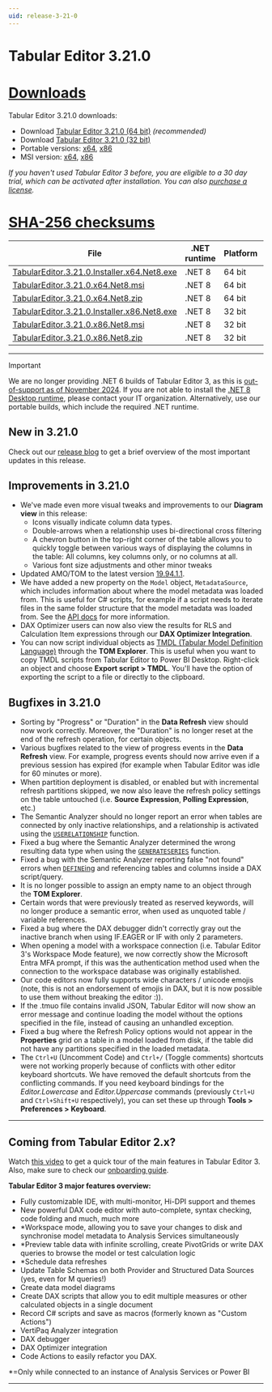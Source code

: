```yaml
---
uid: release-3-21-0
---
```

# Tabular Editor 3.21.0

# [**Downloads**](#tab/downloads)

Tabular Editor 3.21.0 downloads:

- Download [Tabular Editor 3.21.0 (64 bit)](https://cdn.tabulareditor.com/files/TabularEditor.3.21.0.Installer.x64.Net8.exe) *(recommended)*
- Download [Tabular Editor 3.21.0 (32 bit)](https://cdn.tabulareditor.com/files/TabularEditor.3.21.0.Installer.x86.Net8.exe)
- Portable versions: [x64](https://cdn.tabulareditor.com/files/TabularEditor.3.21.0.x64.Net8.zip), [x86](https://cdn.tabulareditor.com/files/TabularEditor.3.21.0.x86.Net8.zip)
- MSI version: [x64](https://cdn.tabulareditor.com/files/TabularEditor.3.21.0.x64.Net8.msi), [x86](https://cdn.tabulareditor.com/files/TabularEditor.3.21.0.x86.Net8.msi)

*If you haven't used Tabular Editor 3 before, you are eligible to a 30 day trial, which can be activated after installation. You can also [purchase a license](https://tabulareditor.com/licensing).*

# [**SHA-256 checksums**](#tab/checksums)

| File | .NET runtime | Platform | SHA-256 |
| -- | -- | -- | -- |
| [TabularEditor.3.21.0.Installer.x64.Net8.exe](https://cdn.tabulareditor.com/files/TabularEditor.3.21.0.Installer.x64.Net8.exe) | .NET 8 | 64 bit | `A3F944C0945B3FD3AD0595A05D1BCAFAF6BBB8DCFB48F40002C799F91415764E` |
| [TabularEditor.3.21.0.x64.Net8.msi](https://cdn.tabulareditor.com/files/TabularEditor.3.21.0.x64.Net8.msi)                     | .NET 8 | 64 bit | `251510EB41FDEA73CB21C7637FD9CD2F74691B416894B318A5BDAEE96595BEAD` |
| [TabularEditor.3.21.0.x64.Net8.zip](https://cdn.tabulareditor.com/files/TabularEditor.3.21.0.x64.Net8.zip)                     | .NET 8 | 64 bit | `385A8F00F76A1621B063DA1B3AEA2FA726F308E1A2E829D8FF27FC743B0A57E1` |
| [TabularEditor.3.21.0.Installer.x86.Net8.exe](https://cdn.tabulareditor.com/files/TabularEditor.3.21.0.Installer.x86.Net8.exe) | .NET 8 | 32 bit | `CF4BAA7B9E74E9EE19BE41DA195DBD260F4922081F44FCC7CC66AD12A702FBD5` |
| [TabularEditor.3.21.0.x86.Net8.msi](https://cdn.tabulareditor.com/files/TabularEditor.3.21.0.x86.Net8.msi)                     | .NET 8 | 32 bit | `81425B72EA2E1CB5E2A8101ECC7F0F2B259E4FD90482CAD7B0F9DCAB3F5CE298` |
| [TabularEditor.3.21.0.x86.Net8.zip](https://cdn.tabulareditor.com/files/TabularEditor.3.21.0.x86.Net8.zip)                     | .NET 8 | 32 bit | `99BE7DA061A0C47A1D5BA1169D9DDAA521CDB974F135004478334BDD0E469D0B` |

***

> [!IMPORTANT]
> We are no longer providing .NET 6 builds of Tabular Editor 3, as this is [out-of-support as of November 2024](https://dotnet.microsoft.com/en-us/platform/support/policy/dotnet-core). If you are not able to install the [.NET 8 Desktop runtime](https://dotnet.microsoft.com/en-us/download/dotnet/8.0/runtime), please contact your IT organization. Alternatively, use our portable builds, which include the required .NET runtime.

## New in 3.21.0

Check out our [release blog](https://blog.tabulareditor.com/) to get a brief overview of the most important updates in this release.

## Improvements in 3.21.0

- We've made even more visual tweaks and improvements to our **Diagram view** in this release:
  - Icons visually indicate column data types.
  - Double-arrows when a relationship uses bi-directional cross filtering
  - A chevron button in the top-right corner of the table allows you to quickly toggle between various ways of displaying the columns in the table: All columns, key columns only, or no columns at all.
  - Various font size adjustments and other minor tweaks
- Updated AMO/TOM to the latest version [19.94.1.1](https://www.nuget.org/packages/Microsoft.AnalysisServices/19.94.1.1).
- We have added a new property on the `Model` object, `MetadataSource`, which includes information about where the model metadata was loaded from. This is useful for C# scripts, for example if a script needs to iterate files in the same folder structure that the model metadata was loaded from. See the [API docs](https://docs.tabulareditor.com/api/TabularEditor.TOMWrapper.Model.html#TabularEditor_TOMWrapper_Model_MetadataSource) for more information.
- DAX Optimizer users can now also view the results for RLS and Calculation Item expressions through our **DAX Optimizer Integration**.
- You can now script individual objects as [TMDL (Tabular Model Definition Language)](https://learn.microsoft.com/en-us/analysis-services/tmdl/tmdl-overview?view=asallproducts-allversions) through the **TOM Explorer**. This is useful when you want to copy TMDL scripts from Tabular Editor to Power BI Desktop. Right-click an object and choose **Export script > TMDL**. You'll have the option of exporting the script to a file or directly to the clipboard.

## Bugfixes in 3.21.0

- Sorting by "Progress" or "Duration" in the **Data Refresh** view should now work correctly. Moreover, the "Duration" is no longer reset at the end of the refresh operation, for certain objects.
- Various bugfixes related to the view of progress events in the **Data Refresh** view. For example, progress events should now arrive even if a previous session has expired (for example when Tabular Editor was idle for 60 minutes or more).
- When partition deployment is disabled, or enabled but with incremental refresh partitions skipped, we now also leave the refresh policy settings on the table untouched (i.e. **Source Expression**, **Polling Expression**, etc.)
- The Semantic Analyzer should no longer report an error when tables are connected by only inactive relationships, and a relationship is activated using the [`USERELATIONSHIP`](https://dax.guide/userelationship/) function.
- Fixed a bug where the Semantic Analyzer determined the wrong resulting data type when using the [`GENERATESERIES`](https://dax.guide/generateseries/) function.
- Fixed a bug with the Semantic Analyzer reporting false "not found" errors when [`DEFINE`ing](https://dax.guide/DEFINE) and referencing tables and columns inside a DAX script/query.
- It is no longer possible to assign an empty name to an object through the **TOM Explorer**.
- Certain words that were previously treated as reserved keywords, will no longer produce a semantic error, when used as unquoted table / variable references.
- Fixed a bug where the DAX debugger didn't correctly gray out the inactive branch when using IF.EAGER or IF with only 2 parameters.
- When opening a model with a workspace connection (i.e. Tabular Editor 3's Workspace Mode feature), we now correctly show the Microsoft Entra MFA prompt, if this was the authentication method used when the connection to the workspace database was originally established.
- Our code editors now fully supports wide characters / unicode emojis (note, this is not an endorsement of emojis in DAX, but it is now possible to use them without breaking the editor :)).
- If the .tmuo file contains invalid JSON, Tabular Editor will now show an error message and continue loading the model without the options specified in the file, instead of causing an unhandled exception.
- Fixed a bug where the Refresh Policy options would not appear in the **Properties** grid on a table in a model loaded from disk, if the table did not have any partitions specified in the loaded metadata.
- The `Ctrl+U` (Uncomment Code) and `Ctrl+/` (Toggle comments) shortcuts were not working properly because of conflicts with other editor keyboard shortcuts. We have removed the default shortcuts from the conflicting commands. If you need keyboard bindings for the *Editor.Lowercase* and *Editor.Uppercase* commands (previously `Ctrl+U` and `Ctrl+Shift+U` respectively), you can set these up through **Tools > Preferences > Keyboard**.

---
## Coming from Tabular Editor 2.x?

Watch [this video](https://youtu.be/O4ATwdzCvWc) to get a quick tour of the main features in Tabular Editor 3. Also, make sure to check our [onboarding guide](https://docs.tabulareditor.com/onboarding/index.html).

**Tabular Editor 3 major features overview:**
- Fully customizable IDE, with multi-monitor, Hi-DPI support and themes
- New powerful DAX code editor with auto-complete, syntax checking, code folding and much, much more
- *Workspace mode, allowing you to save your changes to disk and synchronise model metadata to Analysis Services simultaneously
- *Preview table data with infinite scrolling, create PivotGrids or write DAX queries to browse the model or test calculation logic
- *Schedule data refreshes
- Update Table Schemas on both Provider and Structured Data Sources (yes, even for M queries!)
- Create data model diagrams
- Create DAX scripts that allow you to edit multiple measures or other calculated objects in a single document
- Record C# scripts and save as macros (formerly known as "Custom Actions")
- VertiPaq Analyzer integration
- DAX debugger
- DAX Optimizer integration
- Code Actions to easily refactor you DAX.

*=Only while connected to an instance of Analysis Services or Power BI

---
